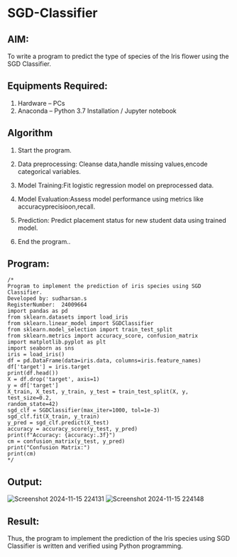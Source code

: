 # SGD-Classifier
## AIM:
To write a program to predict the type of species of the Iris flower using the SGD Classifier.

## Equipments Required:
1. Hardware – PCs
2. Anaconda – Python 3.7 Installation / Jupyter notebook

## Algorithm
1. Start the program.

2. Data preprocessing:
Cleanse data,handle missing values,encode categorical variables.

3. Model Training:Fit logistic regression model on preprocessed data.

4. Model Evaluation:Assess model performance using metrics like accuracyprecisioon,recall.

5. Prediction: Predict placement status for new student data using trained model.

6. End the program.. 

## Program:
```
/*
Program to implement the prediction of iris species using SGD Classifier.
Developed by: sudharsan.s
RegisterNumber:  24009664
import pandas as pd
from sklearn.datasets import load_iris
from sklearn.linear_model import SGDClassifier
from sklearn.model_selection import train_test_split
from sklearn.metrics import accuracy_score, confusion_matrix
import matplotlib.pyplot as plt
import seaborn as sns
iris = load_iris()
df = pd.DataFrame(data=iris.data, columns=iris.feature_names)
df['target'] = iris.target
print(df.head())
X = df.drop('target', axis=1)
y = df['target']
X_train, X_test, y_train, y_test = train_test_split(X, y, test_size=0.2,
random_state=42)
sgd_clf = SGDClassifier(max_iter=1000, tol=1e-3)
sgd_clf.fit(X_train, y_train)
y_pred = sgd_clf.predict(X_test)
accuracy = accuracy_score(y_test, y_pred)
print(f"Accuracy: {accuracy:.3f}")
cm = confusion_matrix(y_test, y_pred)
print("Confusion Matrix:")
print(cm)
*/
```

## Output:
![Screenshot 2024-11-15 224131](https://github.com/user-attachments/assets/eb228f46-2309-456b-8239-f79e56fe8307)
![Screenshot 2024-11-15 224148](https://github.com/user-attachments/assets/a626d38a-5a9b-4e2e-a1c0-f239c73d7d15)


## Result:
Thus, the program to implement the prediction of the Iris species using SGD Classifier is written and verified using Python programming.
